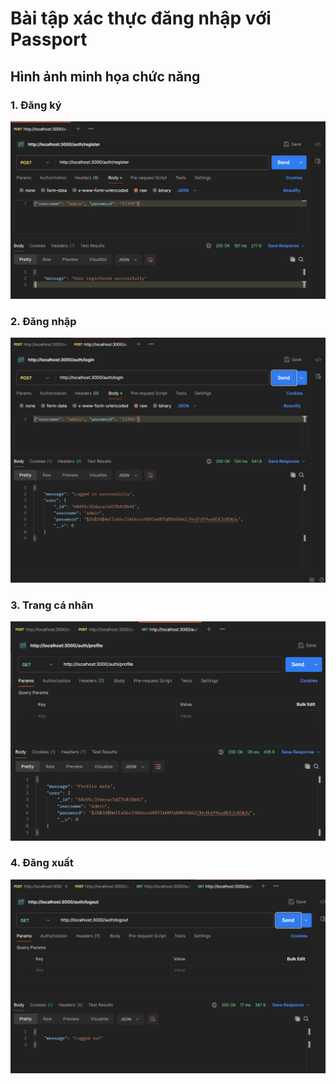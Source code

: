 # Bài tập xác thực đăng nhập với Passport

## Hình ảnh minh họa chức năng

### 1. Đăng ký

![Đăng ký](images/register.png)

### 2. Đăng nhập

![Đăng nhập](images/login.png)

### 3. Trang cá nhân

![Trang cá nhân](images/profile.png)

### 4. Đăng xuất

![Đăng xuất](images/logout.png)
